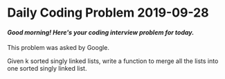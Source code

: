 # Daily Coding Problem 2019-09-28

####  _Good morning! Here's your coding interview problem for today._

This problem was asked by Google.

Given k sorted singly linked lists, write a function to merge all the lists into one sorted singly linked list.